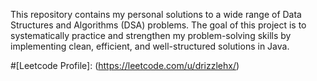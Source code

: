 This repository contains my personal solutions to a wide range of Data Structures and Algorithms (DSA) problems. The goal of this project is to systematically practice and strengthen my problem-solving skills by implementing clean, efficient, and well-structured solutions in Java.

#[Leetcode Profile]: (https://leetcode.com/u/drizzlehx/)
